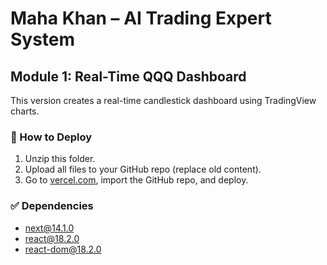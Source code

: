 # Maha Khan – AI Trading Expert System

## Module 1: Real-Time QQQ Dashboard

This version creates a real-time candlestick dashboard using TradingView charts.

### 🚀 How to Deploy
1. Unzip this folder.
2. Upload all files to your GitHub repo (replace old content).
3. Go to [vercel.com](https://vercel.com), import the GitHub repo, and deploy.

### ✅ Dependencies
- next@14.1.0
- react@18.2.0
- react-dom@18.2.0
